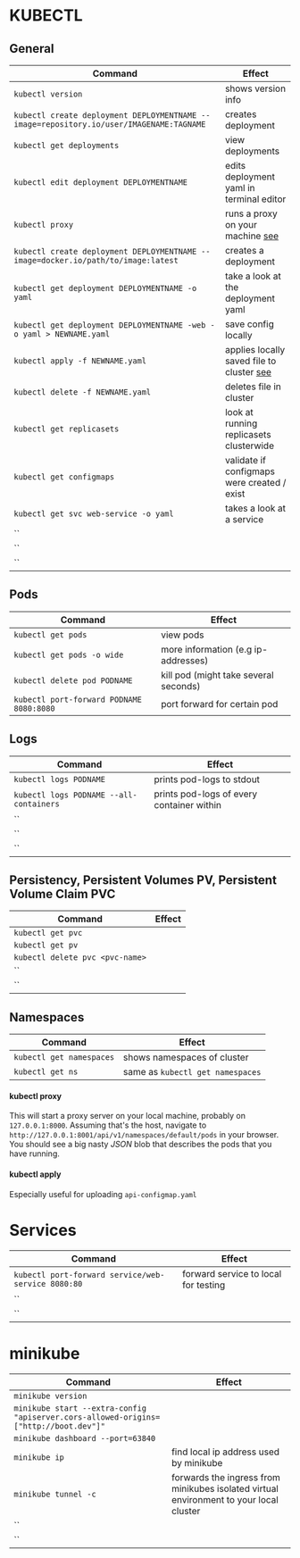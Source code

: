 # KUBECTL

## General

| Command | Effect |
|---------|--------|
| `kubectl version` | shows version info |
| `kubectl create deployment DEPLOYMENTNAME --image=repository.io/user/IMAGENAME:TAGNAME` | creates deployment |
| `kubectl get deployments` | view deployments |
| `kubectl edit deployment DEPLOYMENTNAME`| edits deployment yaml in terminal editor |
| `kubectl proxy` | runs a proxy on your machine [see](#kubectl-proxy)|
| `kubectl create deployment DEPLOYMENTNAME --image=docker.io/path/to/image:latest` | creates a deployment |
| `kubectl get deployment DEPLOYMENTNAME -o yaml` | take a look at the deployment yaml |
| `kubectl get deployment DEPLOYMENTNAME -web -o yaml > NEWNAME.yaml` | save config locally |
| `kubectl apply -f NEWNAME.yaml` | applies locally saved file to cluster [see](#kubectl-apply) |
| `kubectl delete -f NEWNAME.yaml` | deletes file in cluster |
| `kubectl get replicasets` | look at running replicasets clusterwide |
| `kubectl get configmaps` | validate if configmaps were created / exist |
| `kubectl get svc web-service -o yaml` | takes a look at a service |
| `` |  |
| `` |  |
| `` |  |

## Pods

| Command | Effect |
|---------|--------|
| `kubectl get pods` | view pods |
| `kubectl get pods -o wide` | more information (e.g ip-addresses) |
| `kubectl delete pod PODNAME` | kill pod (might take several seconds) |
| `kubectl port-forward PODNAME 8080:8080` | port forward for certain pod |

## Logs

| Command | Effect |
|---------|--------|
| `kubectl logs PODNAME` | prints pod-logs to stdout |
| `kubectl logs PODNAME --all-containers` | prints pod-logs of every container within |
| `` |  |
| `` |  |
| `` |  |

## Persistency, Persistent Volumes PV, Persistent Volume Claim PVC

| Command | Effect |
|---------|--------|
| `kubectl get pvc` |  |
| `kubectl get pv` |  |
| `kubectl delete pvc <pvc-name>` |  |
| `` |  |
| `` |  |

## Namespaces

| Command | Effect |
|---------|--------|
| `kubectl get namespaces` | shows namespaces of cluster |
| `kubectl get ns` | same as `kubectl get namespaces` |

#### kubectl proxy

This will start a proxy server on your local machine, probably on `127.0.0.1:8000`.
Assuming that's the host, navigate to `http://127.0.0.1:8001/api/v1/namespaces/default/pods` in your browser.
You should see a big nasty *JSON* blob that describes the pods that you have running.

#### kubectl apply

Especially useful for uploading `api-configmap.yaml`

# Services

| Command | Effect |
|---------|--------|
| `kubectl port-forward service/web-service 8080:80` | forward service to local for testing |
| `` |  |
| `` |  |

# minikube

| Command | Effect |
|---------|--------|
| `minikube version` |  |
| `minikube start --extra-config "apiserver.cors-allowed-origins=["http://boot.dev"]"` |  |
| `minikube dashboard --port=63840` |  |
| `minikube ip` | find local ip address used by minikube |
| `minikube tunnel -c` | forwards the ingress from minikubes isolated virtual environment to your local cluster |
| `` |  |
| `` |  |
